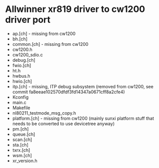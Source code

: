 Allwinner xr819 driver to cw1200 driver port
============================================

* ap.[ch] - missing from cw1200
* bh.[ch]
* common.[ch] - missing from cw1200
* cw1200.h
* cw1200_sdio.c
* debug.[ch]
* fwio.[ch]
* ht.h
* hwbus.h
* hwio.[ch]
* itp.[ch] - missing, ITP debug subsystem (removed from cw1200, see commit fa8eeae102570dfdf3fd14347a0671cff8a2cfe4)
* Kconfig
* main.c
* Makefile
* nl80211_testmode_msg_copy.h
* platform.[ch] - missing from cw1200 (mainly sunxi platform stuff that needs to be converted to use devicetree anyway)
* pm.[ch]
* queue.[ch]
* scan.[ch]
* sta.[ch]
* txrx.[ch]
* wsm.[ch]
* xr_version.h
